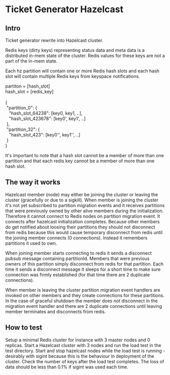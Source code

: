 <h1>Ticket Generator Hazelcast</h1>

<h2>Intro</h2>

<p>Ticket generator rewrite into Hazelcast cluster.</p> 
<p>Redis keys (dirty keys) representing status data and meta data is a distributed in-mem state of the cluster. 
Redis values for these keys are not a part of the in-mem state.</p>

<p>
Each hz partition will contain one or more Redis hash slots and each hash slot will contain
multiple Redis keys from keyspace notifications.
</p>
<p>
partiton = [hash_slot] <br>
hash_slot = [redis_key] <br> <br>
{ <br>
  &nbsp"partition_0": { <br>
  &nbsp&nbsp  "hash_slot_64238": [key0, key1, ..], <br>
  &nbsp&nbsp  "hash_slot_423678": [key0', key1', ..] <br>
  &nbsp}, <br>
  &nbsp"partition_32": { <br>
  &nbsp&nbsp  "hash_slot_423": [key0'', key1'', ..] <br>
  &nbsp} <br>
} <br>
</p>
<p>
It's important to note that a hash slot cannot be a member of more than one partition and that
each redis key cannot be a member of more than one hash slot.
</p>

<h2>The way it works</h2>
<p>
Hazelcast member (node) may either be joining the cluster or leaving the cluster (gracefully or 
due to a sigkill). When member is joining the cluster it's not yet subscribed to partition migration events
and it receives partitions that were previously owned by other alive members during the initialization.
Therefore it cannot connect to Redis nodes on partition migration event. It connects after hazelcast 
initialization completes. Because other members do get notified about loosing their partitions they should
not disconnect from redis because this would cause temporary disconnect from redis until the joining member
connects (0 connections). Instead it remembers partitions it used to own.
</p>
<p>
When joining member starts connecting to redis it sends a disconnect pubsub message containing partitionId.
Members that were previous owners of this partition simply disconnect from redis for that partition. Each time
it sends a disconnect message it sleeps for a short time to make sure connection was firmly established (for that 
time there are 2 duplicate connections).
</p>
<p>
When member is leaving the cluster partition migration event handlers are invoked on other members
and they create connections for these partitions. In the case of graceful shutdown the member does not
disconnect in the migration event handler and there are 2 duplicate connections until
leaving member terminates and disconnects from redis.
</p>

<h2>How to test</h2>
<p>
Setup a minimal Redis cluster for instance with 3 master nodes and 0 replicas.
Start a Hazelcast cluster with 3 nodes and run the load test in the test directory.
Start and stop hazelcast nodes while the load test is running - desirably with sigint 
because this is the behaviour in deployment of the cluster.
Check the number of keys after the load test completes. The loss of data should be 
less than 0.1% if sigint was used each time.
</p>